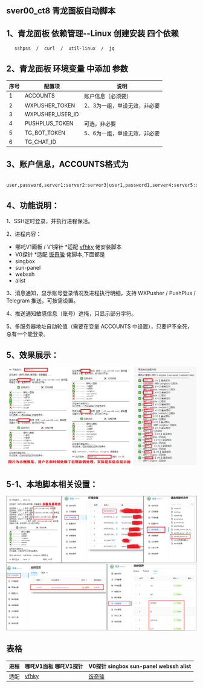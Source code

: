   ##  sver00_ct8  青龙面板自动脚本
  
  ## 1、青龙面板 依赖管理--Linux 创建安装 四个依赖
       sshpss  /  curl  /  util-linux  /  jq 
       
  ## 2、青龙面板 环境变量 中添加  参数
  
| 序号 | 配置项                     | 说明                                     |
|------|----------------------------|------------------------------------------|
| 1    | ACCOUNTS                   | 账户信息（必须要）                      |
| 2    | WXPUSHER_TOKEN             | 2、3为一组，单设无效，非必要            |
| 3    | WXPUSHER_USER_ID           |                                          |
| 4    | PUSHPLUS_TOKEN             | 可选，非必要                             |
| 5    | TG_BOT_TOKEN               | 5、6为一组，单设无效，非必要            |
| 6    | TG_CHAT_ID                 |                                          |


  ## 3、账户信息，ACCOUNTS格式为
       user,password,server1:server2:server3|user1,password1,server4:server5:server6
       
  ## 4、功能说明：
1、SSH定时登录，并执行进程保活。

2、进程内容：
- 哪吒V1面板 / V1探针    *适配 [vfhky](https://github.com/vfhky/serv00_ct8_nezha) 佬安装脚本
- V0探针               *适配 [饭奇骏](https://github.com/frankiejun/serv00-play) 佬脚本,下面都是
- singbox                   
- sun-panel                 
- webssh                    
- alist                     

3、消息通知，显示账号登录情况及进程执行明细，支持 WXPusher / PushPlus / Telegram 推送，可按需设置。

4、推送通知敏感信息（账号）遮掩，只显示部分字符。

5、多服务器地址自动轮值（需要在变量 ACCOUNTS 中设置），只要IP不全死，总有一个能登录。

  ## 5、效果展示：
![Image Description](https://github.com/ryty1/alist-log/blob/main/github_images/1.png?raw=true)

  ## 5-1、本地脚本相关设置：
  
![Image Description](https://github.com/ryty1/alist-log/blob/main/github_images/2.png?raw=true)

  ## 表格
| 进程         | 哪吒V1面板        哪吒V1探针       | V0探针        singbox        sun-panel      webssh         alist         |
|--------------|------------------------------------|--------------------------------------------------------------------------|
| 适配         | [vfhky](https://github.com/vfhky/serv00_ct8_nezha)                          | [饭奇骏](https://github.com/frankiejun/serv00-play)                                                                    |

